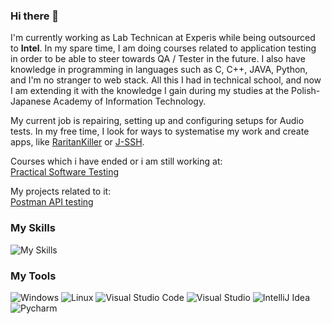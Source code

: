 ### Hi there 👋

I'm currently working as Lab Technican at Experis while being outsourced to <b>Intel</b>.
In my spare time, I am doing courses related to application testing in order to be able to steer towards QA / Tester in the future.
I also have knowledge in programming in languages such as C, C++, JAVA, Python, and I'm no stranger to web stack. All this I had in technical school, and now I am extending it with the knowledge I gain during my studies at the Polish-Japanese Academy of Information Technology.

My current job is repairing, setting up and configuring setups for Audio tests. In my free time, I look for ways to systematise my work and create apps, like [RaritanKiller](https://github.com/Kosiem/RaritanKiller) or [J-SSH](https://github.com/Kosiem/J-SSH-app).

Courses which i have ended or i am still working at:<br>
[Practical Software Testing](https://www.udemy.com/course/selenium-cucumber-integration/)

My projects related to it: <br>
[Postman API testing](https://github.com/Kosiem/API-Testing-JSONPlaceholder/tree/main)

### My Skills
![My Skills](https://skillicons.dev/icons?i=java,python,c,cpp,bash,html,css,js,php,mysql,postman)

### My Tools

![Windows](https://img.shields.io/badge/Windows-0078D4.svg?style=for-the-badge&logo=Windows&logoColor=white)
![Linux](https://img.shields.io/badge/Linux-FCC624.svg?style=for-the-badge&logo=Linux&logoColor=black)
![Visual Studio Code](https://img.shields.io/badge/Visual_Studio_Code-0078D4?style=for-the-badge&logo=visual%20studio%20code&logoColor=white)
![Visual Studio](https://img.shields.io/badge/Visual_Studio-5C2D91?style=for-the-badge&logo=visual%20studio&logoColor=white)
![IntelliJ Idea](https://img.shields.io/badge/IntelliJ_IDEA-000000.svg?style=for-the-badge&logo=intellij-idea&logoColor=white)
![Pycharm](https://img.shields.io/badge/PyCharm-000000.svg?&style=for-the-badge&logo=PyCharm&logoColor=white)
<!--
**Kosiem/Kosiem** is a ✨ _special_ ✨ repository because its `README.md` (this file) appears on your GitHub profile.

Here are some ideas to get you started:

- 🔭 I’m currently working on ...
- 🌱 I’m currently learning ...
- 👯 I’m looking to collaborate on ...
- 🤔 I’m looking for help with ...
- 💬 Ask me about ...
- 📫 How to reach me: ...
- 😄 Pronouns: ...
- ⚡ Fun fact: ...
-->
